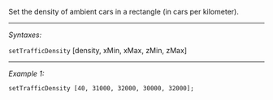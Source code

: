 Set the density of ambient cars in a rectangle (in cars per kilometer).


---
*Syntaxes:*

`setTrafficDensity` [density, xMin, xMax, zMin, zMax]

---
*Example 1:*

```sqf
setTrafficDensity [40, 31000, 32000, 30000, 32000];
```